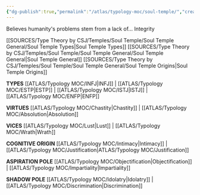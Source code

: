 ```yaml
---
{"dg-publish":true,"permalink":"/atlas/typology-moc/soul-temple/","created":"2022-12-20T21:29:18.567+01:00","updated":"2023-04-05T10:27:06.779+02:00"}
---
```



Believes humanity's problems stem from a lack of...
Integrity

[[SOURCES/Type Theory by CSJ/Temples/Soul Temple/Soul Temple General/Soul Temple Types\|Soul Temple Types]]
[[SOURCES/Type Theory by CSJ/Temples/Soul Temple/Soul Temple General/Soul Temple General\|Soul Temple General]]
[[SOURCES/Type Theory by CSJ/Temples/Soul Temple/Soul Temple General/Soul Temple Origins\|Soul Temple Origins]]

**TYPES** 
[[ATLAS/Typology MOC/INFJ\|INFJ]] | [[ATLAS/Typology MOC/ESTP\|ESTP]] | [[ATLAS/Typology MOC/ISTJ\|ISTJ]] | [[ATLAS/Typology MOC/ENFP\|ENFP]]

**VIRTUES** 
[[ATLAS/Typology MOC/Chastity\|Chastity]] | [[ATLAS/Typology MOC/Absolution\|Absolution]]

**VICES**
[[ATLAS/Typology MOC/Lust\|Lust]] | [[ATLAS/Typology MOC/Wrath\|Wrath]]

**COGNITIVE ORIGIN**
[[ATLAS/Typology MOC/Intimacy\|Intimacy]] | [[ATLAS/Typology MOC/Justification\|ATLAS/Typology MOC/Justification]]

**ASPIRATION POLE**
[[ATLAS/Typology MOC/Objectification\|Objectification]] | [[ATLAS/Typology MOC/Impartiality\|Impartiality]]

**SHADOW POLE**
[[ATLAS/Typology MOC/Idolatry\|Idolatry]] | [[ATLAS/Typology MOC/Discrimination\|Discrimination]]
